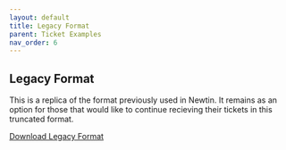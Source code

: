 ```yaml
---
layout: default
title: Legacy Format
parent: Ticket Examples
nav_order: 6
---
```



## Legacy Format

This is a replica of the format previously used in Newtin. It remains as an option for those that would like to continue recieving their tickets in this truncated format.

<a class="btn" href="https://usanorth811.github.io/pelicancorp/assets/Delivery Options/Legacy.zip" >Download Legacy Format</a>
